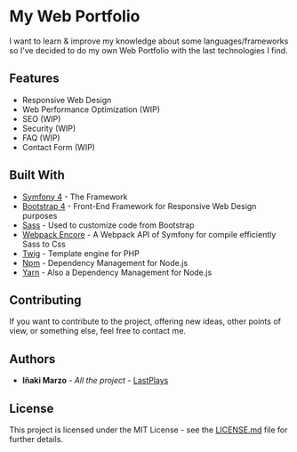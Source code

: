 # My Web Portfolio

I want to learn & improve my knowledge about some languages/frameworks so I've decided to do my own Web Portfolio with the last technologies I find.

## Features

- Responsive Web Design
- Web Performance Optimization (WIP)
- SEO (WIP)
- Security (WIP)
- FAQ (WIP)
- Contact Form (WIP)

## Built With

* [Symfony 4](https://symfony.com/doc/current/index.html) - The Framework
* [Bootstrap 4](https://getbootstrap.com/) - Front-End Framework for Responsive Web Design purposes 
* [Sass](https://sass-lang.com/) - Used to customize code from Bootstrap
* [Webpack Encore](https://www.npmjs.com/package/@symfony/webpack-encore) - A Webpack API of Symfony for compile efficiently Sass to Css
* [Twig](https://twig.symfony.com/) - Template engine for PHP
* [Npm](https://www.npmjs.com/) - Dependency Management for Node.js
* [Yarn](https://yarnpkg.com/) - Also a Dependency Management for Node.js

## Contributing

If you want to contribute to the project, offering new ideas, other points of view, or something else, feel free to contact me.

## Authors

* **Iñaki Marzo** - *All the project* - [LastPlays](https://github.com/LastPlays)

## License

This project is licensed under the MIT License - see the [LICENSE.md](LICENSE.md) file for further details.
